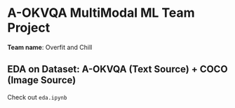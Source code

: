 # A-OKVQA MultiModal ML Team Project
**Team name**: Overfit and Chill

## EDA on Dataset: A-OKVQA (Text Source) + COCO (Image Source)
Check out  `eda.ipynb`